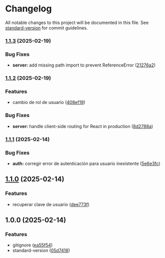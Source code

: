 # Changelog

All notable changes to this project will be documented in this file. See [standard-version](https://github.com/conventional-changelog/standard-version) for commit guidelines.

### [1.1.3](https://github.com/LuisSubiabre/g71-backend/compare/v1.1.2...v1.1.3) (2025-02-19)


### Bug Fixes

* **server:** add missing path import to prevent ReferenceError ([21276a2](https://github.com/LuisSubiabre/g71-backend/commit/21276a23735f380848008de97a48b284a9c45785))

### [1.1.2](https://github.com/LuisSubiabre/g71-backend/compare/v1.1.1...v1.1.2) (2025-02-19)


### Features

* cambio de rol de usuario ([408ef19](https://github.com/LuisSubiabre/g71-backend/commit/408ef19777e96fd19977420823b2fd9156751ea2))


### Bug Fixes

* **server:** handle client-side routing for React in production ([8d2788a](https://github.com/LuisSubiabre/g71-backend/commit/8d2788a89ec18d517a449f2a77036c4bd077b8b5))

### [1.1.1](https://github.com/LuisSubiabre/g71-backend/compare/v1.1.0...v1.1.1) (2025-02-14)


### Bug Fixes

* **auth:** corregir error de autenticación para usuario inexistente ([5e6e3fc](https://github.com/LuisSubiabre/g71-backend/commit/5e6e3fc8c9b8d844badbf4ef15527fa705fc0175))

## [1.1.0](https://github.com/LuisSubiabre/g71-backend/compare/v1.0.0...v1.1.0) (2025-02-14)


### Features

* recuperar clave de usuario ([dee773f](https://github.com/LuisSubiabre/g71-backend/commit/dee773f5225cf96bbfa0dbcb37d8d5b1aaf5edaa))

## 1.0.0 (2025-02-14)


### Features

* gitignore ([ea55f54](https://github.com/LuisSubiabre/g71-backend/commit/ea55f54fb3b6361e9873150cd65223ae56a49918))
* standard-version ([05d7418](https://github.com/LuisSubiabre/g71-backend/commit/05d7418134cbd4e1a9cfd6621228ae0cb0793ecd))
